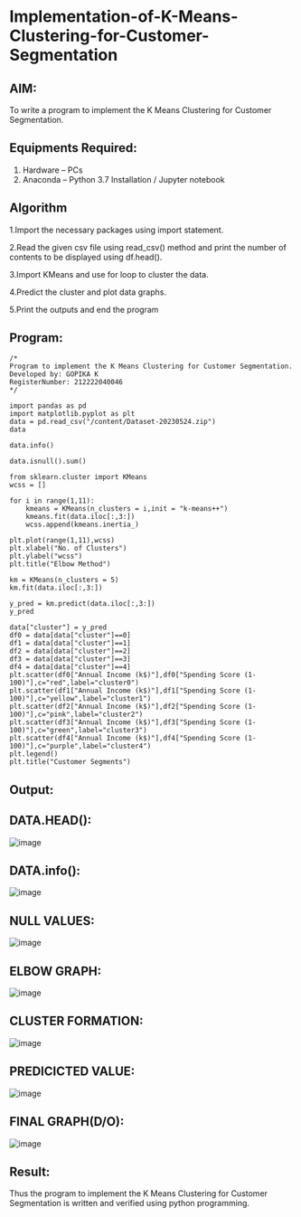 # Implementation-of-K-Means-Clustering-for-Customer-Segmentation

## AIM:
To write a program to implement the K Means Clustering for Customer Segmentation.

## Equipments Required:
1. Hardware – PCs
2. Anaconda – Python 3.7 Installation / Jupyter notebook

## Algorithm

1.Import the necessary packages using import statement.


2.Read the given csv file using read_csv() method and print the number of contents to be displayed using df.head().


3.Import KMeans and use for loop to cluster the data.


4.Predict the cluster and plot data graphs.


5.Print the outputs and end the program


## Program:
```
/*
Program to implement the K Means Clustering for Customer Segmentation.
Developed by: GOPIKA K
RegisterNumber: 212222040046
*/
```

```
import pandas as pd
import matplotlib.pyplot as plt
data = pd.read_csv("/content/Dataset-20230524.zip")
data

data.info()

data.isnull().sum()

from sklearn.cluster import KMeans
wcss = []

for i in range(1,11):
    kmeans = KMeans(n_clusters = i,init = "k-means++")
    kmeans.fit(data.iloc[:,3:])
    wcss.append(kmeans.inertia_)

plt.plot(range(1,11),wcss)
plt.xlabel("No. of Clusters")
plt.ylabel("wcss")
plt.title("Elbow Method")

km = KMeans(n_clusters = 5)
km.fit(data.iloc[:,3:])

y_pred = km.predict(data.iloc[:,3:])
y_pred

data["cluster"] = y_pred
df0 = data[data["cluster"]==0]
df1 = data[data["cluster"]==1]
df2 = data[data["cluster"]==2]
df3 = data[data["cluster"]==3]
df4 = data[data["cluster"]==4]
plt.scatter(df0["Annual Income (k$)"],df0["Spending Score (1-100)"],c="red",label="cluster0")
plt.scatter(df1["Annual Income (k$)"],df1["Spending Score (1-100)"],c="yellow",label="cluster1")
plt.scatter(df2["Annual Income (k$)"],df2["Spending Score (1-100)"],c="pink",label="cluster2")
plt.scatter(df3["Annual Income (k$)"],df3["Spending Score (1-100)"],c="green",label="cluster3")
plt.scatter(df4["Annual Income (k$)"],df4["Spending Score (1-100)"],c="purple",label="cluster4")
plt.legend()
plt.title("Customer Segments")
```

## Output:

## DATA.HEAD():
![image](https://github.com/user-attachments/assets/910facc4-7530-4eab-a825-d0d0d467496b)
## DATA.info():
![image](https://github.com/user-attachments/assets/e6bf0144-881c-4130-80ca-e98e7e1848ff)
## NULL VALUES:
![image](https://github.com/user-attachments/assets/1f1824a5-da99-404d-98d9-771b45355b23)
## ELBOW GRAPH:
![image](https://github.com/user-attachments/assets/de36cc00-066f-4b67-a192-d63365f06c6a)
## CLUSTER FORMATION:
![image](https://github.com/user-attachments/assets/01ebf846-5f4e-4743-8d11-0881abe13101)
## PREDICICTED VALUE:
![image](https://github.com/user-attachments/assets/0c7b7d4c-2885-4730-9bd5-170758c5bc77)
## FINAL GRAPH(D/O):
![image](https://github.com/user-attachments/assets/e06bf1b2-6d12-4acc-bd78-cd8c19eb0ab3)

## Result:
Thus the program to implement the K Means Clustering for Customer Segmentation is written and verified using python programming.
